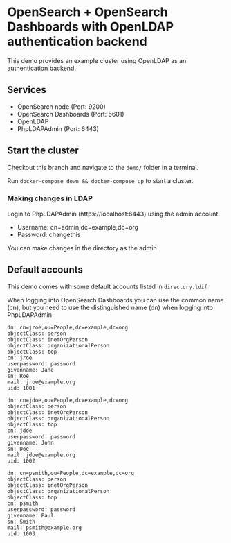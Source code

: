 # OpenSearch + OpenSearch Dashboards with OpenLDAP authentication backend

This demo provides an example cluster using OpenLDAP as an authentication backend.

## Services

- OpenSearch node (Port: 9200)
- OpenSearch Dashboards (Port: 5601)
- OpenLDAP
- PhpLDAPAdmin (Port: 6443)

## Start the cluster

Checkout this branch and navigate to the `demo/` folder in a terminal.

Run `docker-compose down && docker-compose up` to start a cluster.

### Making changes in LDAP

Login to PhpLDAPAdmin (https://localhost:6443) using the admin account.

- Username: cn=admin,dc=example,dc=org
- Password: changethis

You can make changes in the directory as the admin

## Default accounts

This demo comes with some default accounts listed in `directory.ldif`


When logging into OpenSearch Dashboards you can use the common name (cn), but you need to use the distinguished name (dn) when logging into PhpLDAPAdmin


```
dn: cn=jroe,ou=People,dc=example,dc=org
objectClass: person
objectClass: inetOrgPerson
objectClass: organizationalPerson
objectClass: top
cn: jroe
userpassword: password
givenname: Jane
sn: Roe
mail: jroe@example.org
uid: 1001

dn: cn=jdoe,ou=People,dc=example,dc=org
objectClass: person
objectClass: inetOrgPerson
objectClass: organizationalPerson
objectClass: top
cn: jdoe
userpassword: password
givenname: John
sn: Doe
mail: jdoe@example.org
uid: 1002

dn: cn=psmith,ou=People,dc=example,dc=org
objectClass: person
objectClass: inetOrgPerson
objectClass: organizationalPerson
objectClass: top
cn: psmith
userpassword: password
givenname: Paul
sn: Smith
mail: psmith@example.org
uid: 1003
```


